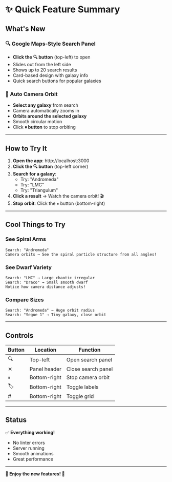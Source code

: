 # ✨ Quick Feature Summary

## What's New

### 🔍 Google Maps-Style Search Panel
- **Click the 🔍 button** (top-left) to open
- Slides out from the left side
- Shows up to 20 search results
- Card-based design with galaxy info
- Quick search buttons for popular galaxies

### 🎥 Auto Camera Orbit
- **Select any galaxy** from search
- Camera automatically zooms in
- **Orbits around the selected galaxy**
- Smooth circular motion
- Click **⏸ button** to stop orbiting

---

## How to Try It

1. **Open the app**: http://localhost:3000
2. **Click the 🔍 button** (top-left corner)
3. **Search for a galaxy**:
   - Try: "Andromeda"
   - Try: "LMC"
   - Try: "Triangulum"
4. **Click a result** → Watch the camera orbit! 🎬
5. **Stop orbit**: Click the ⏸ button (bottom-right)

---

## Cool Things to Try

### See Spiral Arms
```
Search: "Andromeda"
Camera orbits → See the spiral particle structure from all angles!
```

### See Dwarf Variety
```
Search: "LMC" → Large chaotic irregular
Search: "Draco" → Small smooth dwarf
Notice how camera distance adjusts!
```

### Compare Sizes
```
Search: "Andromeda" → Huge orbit radius
Search: "Segue 1" → Tiny galaxy, close orbit
```

---

## Controls

| Button | Location | Function |
|--------|----------|----------|
| 🔍 | Top-left | Open search panel |
| ✕ | Panel header | Close search panel |
| ⏸ | Bottom-right | Stop camera orbit |
| 🏷️ | Bottom-right | Toggle labels |
| # | Bottom-right | Toggle grid |

---

## Status

✅ **Everything working!**
- No linter errors
- Server running
- Smooth animations
- Great performance

---

**🎉 Enjoy the new features! 🚀**

